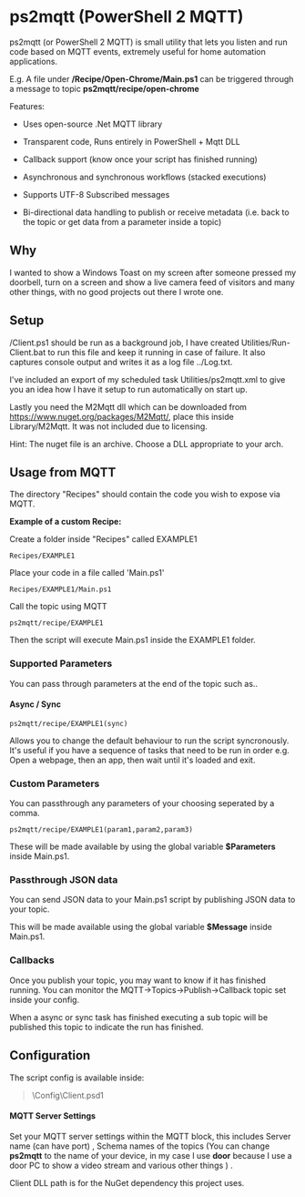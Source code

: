 
  

# ps2mqtt (PowerShell 2 MQTT)

  

ps2mqtt (or PowerShell 2 MQTT) is small utility that lets you listen and run code based on MQTT events, extremely useful for home automation applications.

  
 E.g. A  file under **/Recipe/Open-Chrome/Main.ps1** can be triggered through a message to topic **ps2mqtt/recipe/open-chrome**

  

Features:

  
* Uses open-source .Net MQTT library

* Transparent code, Runs entirely in PowerShell + Mqtt DLL

* Callback support (know once your script has finished running)

* Asynchronous and synchronous workflows (stacked executions)

* Supports UTF-8 Subscribed messages

* Bi-directional data handling to publish or receive metadata (i.e. back to the topic or get data from a parameter inside a topic)

  

## Why
 
  I wanted to show a Windows Toast on my screen after someone pressed my doorbell, turn on a screen and show a live camera feed of visitors and many other things, with no good projects out there I wrote one.
  
  
## Setup

/Client.ps1 should be run as a background job, I have created Utilities/Run-Client.bat to run this file and keep it running in case of failure. It also captures console output and writes it as a log file ../Log.txt. 

I've included an export of my scheduled task Utilities/ps2mqtt.xml to give you an idea how I have it setup to run automatically on start up.

Lastly you need the M2Mqtt dll which can be downloaded from https://www.nuget.org/packages/M2Mqtt/, place this inside Library/M2Mqtt. It was not included due to licensing. 

Hint: The nuget file is an archive. Choose a DLL appropriate to your arch.

## Usage from MQTT


The directory "Recipes" should contain the code you wish to expose via MQTT. 

**Example of a custom Recipe:**

  

Create a folder inside "Recipes" called EXAMPLE1

  

    Recipes/EXAMPLE1

  

Place your code in a file called 'Main.ps1'
  

    Recipes/EXAMPLE1/Main.ps1

  

Call the topic using MQTT

    ps2mqtt/recipe/EXAMPLE1

Then the script will execute Main.ps1 inside the EXAMPLE1 folder.

### Supported Parameters
You can pass through parameters at the end of the topic such as..

#### Async / Sync

    ps2mqtt/recipe/EXAMPLE1(sync)

Allows you to change the default behaviour to run the script syncronously. It's useful if you have a sequence of tasks that need to be run in order e.g. Open a webpage, then an app, then wait until it's loaded and exit.

### Custom Parameters

You can passthrough any parameters of your choosing seperated by a comma.

    ps2mqtt/recipe/EXAMPLE1(param1,param2,param3)

These will be made available by using the global variable **$Parameters** inside Main.ps1.

### Passthrough JSON data

You can send JSON data to your Main.ps1 script by publishing JSON data to your topic.

This will be made available using the global variable **$Message** inside Main.ps1.

###  Callbacks

Once you publish your topic, you may want to know if it has finished running. You can monitor the MQTT->Topics->Publish->Callback topic set inside your config.

When a async or sync task has finished executing a sub topic will be published this topic to indicate the run has finished. 



## Configuration

  
The script config is available inside:
> \Config\Client.psd1

  
  

#### MQTT Server Settings

Set your MQTT server settings within the MQTT block, this includes Server name (can have port) , Schema names of the topics (You can change **ps2mqtt** to the name of your device, in my case I use **door**  because I use a door PC to show a video stream and various other things ) .

  

  

Client DLL path is for the NuGet dependency this project uses.

  
